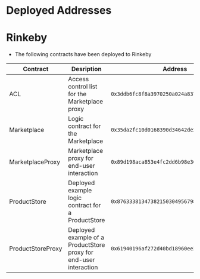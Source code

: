 # Deployed Addresses

# Rinkeby

* The following contracts have been deployed to Rinkeby

| Contract          | Desription                                                        | Address                                      |
| ----------------- | ----------------------------------------------------------------- | -------------------------------------------- |
| ACL               | Access control list for the Marketplace proxy                     | `0x3ddb6fc8f8a3970250a024a8376cfc1dad698f02` |
| Marketplace       | Logic contract for the Marketplace                                | `0x35da2fc10d0168390d34642de25c744ada825ba9` |
| MarketplaceProxy  | Marketplace proxy for end-user interaction                        | `0x89d198aca853e4fc2dd6b98e30dd386a092cc6d9` |
| ProductStore      | Deployed example logic contract for a ProductStore                | `0x87633381347382150304956798cc594cdd310885` |
| ProductStoreProxy | Deployed example of a ProductStore proxy for end-user interaction | `0x61940196af272d40bd18960ee3ce73d3bb667301` |
